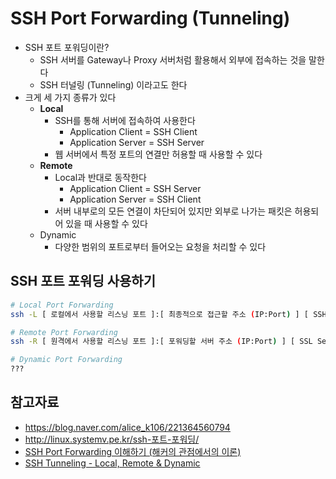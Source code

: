 # SSH Port Forwarding (Tunneling)

- SSH 포트 포워딩이란?
    - SSH 서버를 Gateway나 Proxy 서버처럼 활용해서 외부에 접속하는 것을 말한다
    - SSH 터널링 (Tunneling) 이라고도 한다
- 크게 세 가지 종류가 있다
    - **Local**
        - SSH를 통해 서버에 접속하여 사용한다
            - Application Client = SSH Client
            - Application Server = SSH Server
        - 웹 서버에서 특정 포트의 연결만 허용할 때 사용할 수 있다
    - **Remote**
        - Local과 반대로 동작한다
            - Application Client = SSH Server
            - Application Server = SSH Client
        - 서버 내부로의 모든 연결이 차단되어 있지만 외부로 나가는 패킷은 허용되어 있을 때 사용할 수 있다
    - Dynamic
        - 다양한 범위의 포트로부터 들어오는 요청을 처리할 수 있다

## SSH 포트 포워딩 사용하기

```bash
# Local Port Forwarding
ssh -L [ 로컬에서 사용할 리스닝 포트 ]:[ 최종적으로 접근할 주소 (IP:Port) ] [ SSH Server 주소 ]

# Remote Port Forwarding
ssh -R [ 원격에서 사용할 리스닝 포트 ]:[ 포워딩할 서버 주소 (IP:Port) ] [ SSL Server 주소 ]

# Dynamic Port Forwarding
???
```

## 참고자료

- <https://blog.naver.com/alice_k106/221364560794>
- <http://linux.systemv.pe.kr/ssh-포트-포워딩/>
- [SSH Port Forwarding 이해하기 (해커의 관점에서의 이론)](https://itsaessak.tistory.com/171)
- [SSH Tunneling - Local, Remote & Dynamic](https://dev.to/__namc/ssh-tunneling---local-remote--dynamic-34fa)
